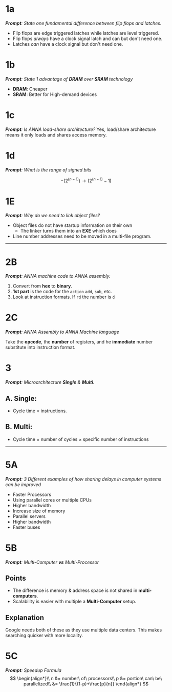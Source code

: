

# 1a
*__Prompt__: State one fundamental difference between flip flops and latches.*

- Flip flops are edge triggered latches while latches are level triggered.
- Flip flops *always* have a clock signal latch and can but don't need one.
- Latches *can* have a clock signal but don't need one.
# 1b
*__Prompt__: State 1 advantage of __DRAM__ over __SRAM__ technology*
- __DRAM__: Cheaper
- __SRAM__: Better for High-demand devices

# 1c
*__Prompt__: Is ANNA load-share architecture?*
Yes, load/share architecture means it only loads and shares access memory.
# 1d
*__Prompt__: What is the range of signed bits*

$$
-(2^{(n-1)}) \rightarrow (2^{(n-1)}-1)
$$
# 1E
*__Prompt__: Why do we need to link object files?*

- Object files do not have startup information on their own
	- The linker turns them into an __EXE__ which does
- Line number addresses need to be moved in a multi-file program.

___
# 2B
*__Prompt__: ANNA machine code to ANNA assembly.*

1. Convert from __hex__ to __binary__.
2. __1st part__ is the code for the `action` `add`, `sub`, etc.
3. Look at instruction formats. If `rd` the number is `d`

# 2C
*__Prompt__: ANNA Assembly to ANNA Machine language*

Take the __opcode__, the __number__ of registers, and he __immediate__ number substitute into instruction format.
# 3
*__Prompt__: Microarchitecture __Single__ & __Multi__.*

## __A.__ Single:
- Cycle time $\times$ instructions.
## __B.__ Multi:
- Cycle time $\times$ number of cycles $\times$ specific number of instructions
___
# 5A
*__Prompt__: 3 Different examples of how sharing delays in computer systems can be improved*

- Faster Processors
- Using parallel cores or multiple CPUs
- Higher bandwidth
- Increase size of memory
- Parallel servers
- Higher bandwidth
- Faster buses
# 5B
*__Prompt__: Multi-Computer __vs__ Multi-Processor*
## Points
- The difference is memory & address space is not shared in __multi-computers__.
- Scalability is easier with multiple a __Multi-Computer__ setup.
## Explanation
Google needs both of these as they use multiple data centers. This makes searching quicker with more locality.

# 5C
*__Prompt__: Speedup Formula*
$$
\begin{align*}\\
n &= number\ of\ processors\\
p &= portion\ can\ be\ parallelized\\
&= \frac{1}{(1-p)+\frac{p}{n}}
\end{align*}
$$

